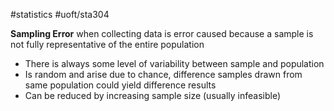 #statistics #uoft/sta304 

**Sampling Error** when collecting data is error caused because a sample is not fully representative of the entire population
- There is always some level of variability between sample and population
- Is random and arise due to chance, difference samples drawn from same population could yield difference results
- Can be reduced by increasing sample size (usually infeasible)